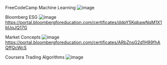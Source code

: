 FreeCodeCamp 
Machine Learning
![image](https://github.com/user-attachments/assets/b19051e3-865b-47a2-9c19-529d598367f8)


Bloomberg 
ESG
![image](https://github.com/user-attachments/assets/48f993bf-6c86-4f70-80bc-a5116739ab66)
https://portal.bloombergforeducation.com/certificates/ddpY5KqbawNqM1X1bUqJQ17G

Market Concepts
![image](https://github.com/user-attachments/assets/5b269800-c29c-4c15-8c0f-f4e63a482839)
https://portal.bloombergforeducation.com/certificates/ARbZnsG2d1H99fhAQffQcWcS

Coursera
Trading Algorithms
![image](https://github.com/user-attachments/assets/24d48c4f-d7a0-4cec-b7cf-ba9ab0cff9d5)

